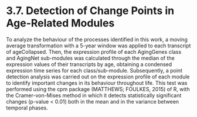 # 3.7. Detection of Change Points in Age-Related Modules

To analyze the behaviour of the processes identified in this work, a moving average transformation with a 5-year window was applied to each transcript of ageCollapsed. Then, the expression profile of each AgingGenes class and AgingNet sub-modules was calculated through the median of the expression values of their transcripts by age, obtaining a condensed expression time series for each class/sub-module. Subsequently, a point detection analysis was carried out on the expression profile of each module to identify important changes in its behaviour throughout life. This test was performed using the cpm package \(MATTHEWS; FOULKES, 2015\) of R, with the Cramer-von-Mises method in which it detects statistically significant changes \(p-value &lt; 0.01\) both in the mean and in the variance between temporal phases.


